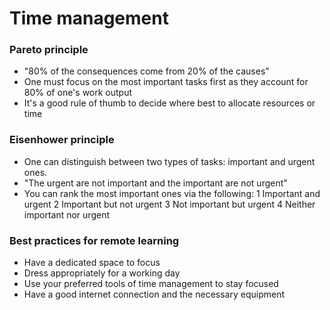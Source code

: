 # Time management

### Pareto principle
* "80% of the consequences come from 20% of the causes"
* One must focus on the most important tasks first as they account for 80% of one's work output
* It's a good rule of thumb to decide where best to allocate resources or time


### Eisenhower principle
* One can distinguish between two types of tasks: important and urgent ones.
* "The urgent are not important and the important are not urgent"
* You can rank the most important ones via the following:
   1 Important and urgent
   2 Important but not urgent
   3 Not important but urgent
   4 Neither important nor urgent

### Best practices for remote learning
* Have a dedicated space to focus
* Dress appropriately for a working day
* Use your preferred tools of time management to stay focused
* Have a good internet connection and the necessary equipment